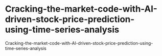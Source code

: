# Cracking-the-market-code-with-AI-driven-stock-price-prediction-using-time-series-analysis
Cracking-the-market-code-with-AI-driven-stock-price-prediction-using-time-series-analysis
